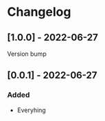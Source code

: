 # Changelog

## [1.0.0] - 2022-06-27

Version bump

## [0.0.1] - 2022-06-27

### Added

- Everyhing
